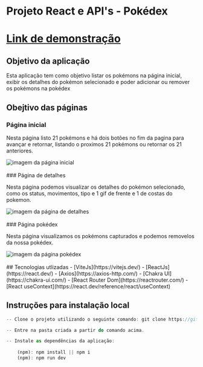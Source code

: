 # **Projeto React e API's - Pokédex**

# [Link de demonstração](https://wellingtonhdev-pokedex.surge.sh)

## Objetivo da aplicação
<p>Esta aplicação tem como objetivo listar os pokémons na página inicial, exibir os detalhes do pokémon selecionado e poder adicionar ou remover os pokémons na pokédex</p>

## Obejtivo das páginas
### Página inicial
<div>
<p>Nesta página listo 21 pokémons e há dois botões no fim da pagina para avançar e retornar, listando o proximos 21 pokémons ou retornar os 21 anteriores.</p>
<img src="https://github.com/WellingtonHdev/Projeto-Pokedex/assets/38796960/64ff769d-9ffe-4547-9830-f8b1426396ff" alt="imagem da página inicial"/>
</div>
<br/>
### Página de detalhes
<div>
<p>Nesta página podemos visualizar os detalhes do pokémon selecionado, como os status, movimentos, tipo e 1 gif de frente e 1 de costas do pokemon.</p>
<img src="https://github.com/WellingtonHdev/Projeto-Pokedex/assets/38796960/bc50b64b-dd10-4b6e-85f4-26722d7859b5" alt="imagem da página de detalhes"/>
</div>
<br/>
### Página pokédex
<div>
<p>Nesta página visualizamos os pokémons capturados e podemos removelos da nossa pokédex.</p>
<img src="https://github.com/WellingtonHdev/Projeto-Pokedex/assets/38796960/fd8517ce-c206-43b4-9372-aa235aebbfd7" alt="imagem da página pokédex"/>
</div>
<br/>
## Tecnologias utlizadas
- [ViteJs](https://vitejs.dev/)
- [ReactJs](https://react.dev/)
- [Axios](https://axios-http.com/)
- [Chakra UI](https://chakra-ui.com/)
- [React Router Dom](https://reactrouter.com/)
- [React useContext](https://react.dev/reference/react/useContext)

## Instruções para instalação local

```js
-- Clone o projeto utilizando o seguinte comando: git clone https://github.com/WellingtonHdev/Projeto-Pokedex.git

-- Entre na pasta criada a partir do comando acima.

-- Instale as dependências da aplicação:
  
    (npm): npm install || npm i
    (npm): npm run dev



